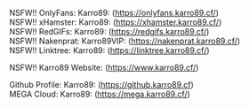 NSFW!! OnlyFans: Karro89: (https://onlyfans.karro89.cf/) \
NSFW!! xHamster: Karro89: (https://xhamster.karro89.cf/) \
NSFW!! RedGIFs: Karro89: (https://redgifs.karro89.cf/) \
NSFW!! Nakenprat: Karro89VIP: (https://nakenprat.karro89.cf/) \
NSFW!! Linktree: Karro89: (https://linktree.karro89.cf/)

NSFW!! Karro89 Website: (https://www.karro89.cf/)

Github Profile: Karro89: (https://github.karro89.cf) \
MEGA Cloud: Karro89: (https://mega.karro89.cf/)
